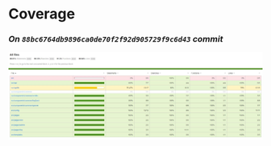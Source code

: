 # **Coverage**

### _On `88bc6764db9896ca0de70f2f92d905729f9c6d43` commit_

![Test](coverage.JPG?raw=true)
